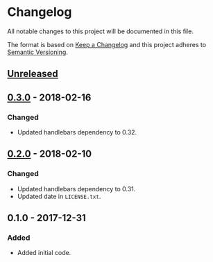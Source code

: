 # Changelog
All notable changes to this project will be documented in this file.

The format is based on [Keep a Changelog](http://keepachangelog.com/en/1.0.0/)
and this project adheres to [Semantic Versioning](http://semver.org/spec/v2.0.0.html).

## [Unreleased]

## [0.3.0] - 2018-02-16
### Changed
- Updated handlebars dependency to 0.32.

## [0.2.0] - 2018-02-10
### Changed
- Updated handlebars dependency to 0.31.
- Updated date in `LICENSE.txt`.

## 0.1.0 - 2017-12-31
### Added
- Added initial code.

[Unreleased]: https://github.com/nickjer/handlebars_switch/compare/v0.3.0...HEAD
[0.3.0]: https://github.com/nickjer/handlebars_switch/compare/v0.2.0...v0.3.0
[0.2.0]: https://github.com/nickjer/handlebars_switch/compare/v0.1.0...v0.2.0
